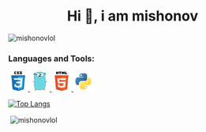<h1 align="center">Hi 👋, i am mishonov</h1>

<p align="left"> <img src="https://komarev.com/ghpvc/?username=mishonovlol&label=Profile%20views&color=0e75b6&style=flat" alt="mishonovlol" /> </p>
<h3 align="left">Languages and Tools:</h3>
<p align="left"> <a href="https://www.w3schools.com/css/" target="_blank" rel="noreferrer"> <img src="https://raw.githubusercontent.com/devicons/devicon/master/icons/css3/css3-original-wordmark.svg" alt="css3" width="40" height="40"/> </a> <a href="https://golang.org" target="_blank" rel="noreferrer"> <img src="https://raw.githubusercontent.com/devicons/devicon/master/icons/go/go-original.svg" alt="go" width="40" height="40"/> </a> <a href="https://www.w3.org/html/" target="_blank" rel="noreferrer"> <img src="https://raw.githubusercontent.com/devicons/devicon/master/icons/html5/html5-original-wordmark.svg" alt="html5" width="40" height="40"/> </a> <a href="https://www.python.org" target="_blank" rel="noreferrer"> <img src="https://raw.githubusercontent.com/devicons/devicon/master/icons/python/python-original.svg" alt="python" width="40" height="40"/> </a> </p>


[![Top Langs](https://github-readme-stats.vercel.app/api/top-langs/?username=mishonovlol)](https://github.com/mishonovlol/github-readme-stats)
<p>&nbsp;<img align="center" src="https://github-readme-stats.vercel.app/api?username=mishonovlol&show_icons=true&locale=en" alt="mishonovlol" /></p>
